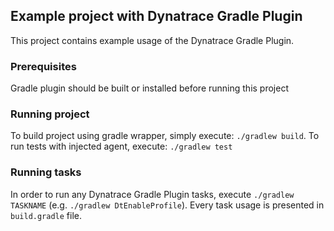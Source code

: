 ## Example project with Dynatrace Gradle Plugin

This project contains example usage of the Dynatrace Gradle Plugin.

### Prerequisites

Gradle plugin should be built or installed before running this project

### Running project

To build project using gradle wrapper, simply execute: `./gradlew build`.
To run tests with injected agent, execute: `./gradlew test`

### Running tasks

In order to run any Dynatrace Gradle Plugin tasks, execute `./gradlew TASKNAME` (e.g. `./gradlew DtEnableProfile`).
Every task usage is presented in `build.gradle` file.